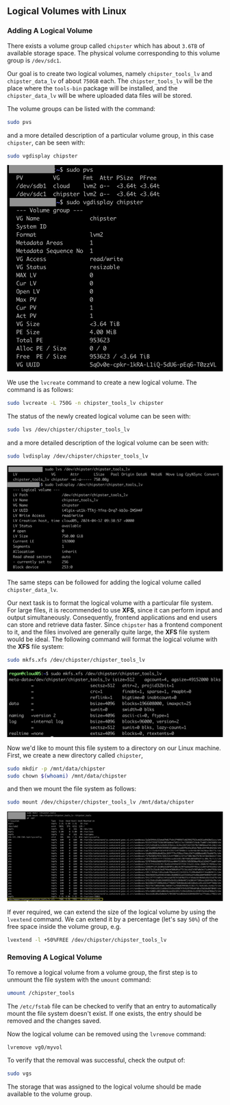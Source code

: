 ## Logical Volumes with Linux
### Adding A Logical Volume
There exists a volume group called `chipster` which has about `3.6TB` of available storage space. The physical volume corresponding to this volume group is `/dev/sdc1`.   

Our goal is to create two logical volumes, namely `chipster_tools_lv` and `chipster_data_lv` of about `750GB` each. The `chipster_tools_lv` will be the place where the `tools-bin` package will be installed, and the `chipster_data_lv` will be where uploaded data files will be stored.   

The volume groups can be listed with the command:
```bash
sudo pvs
```
and a more detailed description of a particular volume group, in this case `chipster`, can be seen with:
```bash
sudo vgdisplay chipster
```
![Chipster Volume Group Details](/public/assets/images/vgdisplay-chipster.png "Chipster Volume Group Details")    

We use the `lvcreate` command to create a new logical volume. The command is as follows:
```bash
sudo lvcreate -L 750G -n chipster_tools_lv chipster
```
The status of the newly created logical volume can be seen with:
```bash
sudo lvs /dev/chipster/chipster_tools_lv
```
and a more detailed description of the logical volume can be seen with:
```bash
sudo lvdisplay /dev/chipster/chipster_tools_lv
```
![Chipster Tools Logical Volume](/public/assets/images/chipster-tools-lv.png "Chipster Tools Logical Volume")    

The same steps can be followed for adding the logical volume called `chipster_data_lv`.   

Our next task is to format the logical volume with a particular file system. For large files, it is recommended to use **XFS**, since it can perform input and output simultaneously. Consequently, frontend applications and end users can store and retrieve data faster. Since `chipster` has a frontend component to it, and the files involved are generally quite large, the **XFS** file system would be ideal. The following command will format the logical volume with the **XFS** file system:
```bash
sudo mkfs.xfs /dev/chipster/chipster_tools_lv
```
![Chipster Tools XFS File System](/public/assets/images/chipster-tools-file-system.png "Chipster Tools XFS File System")    

Now we'd like to mount this file system to a directory on our Linux machine. First, we create a new directory called `chipster`,
```bash
sudo mkdir -p /mnt/data/chipster
sudo chown $(whoami) /mnt/data/chipster
```
and then we mount the file system as follows:
```bash
sudo mount /dev/chipster/chipster_tools_lv /mnt/data/chipster
```
![Mounted Chipster Tools Directory](/public/assets/images/mounted-chipster-tools-directory.png "Mounted Chipster Tools Directory")     

If ever required, we can extend the size of the logical volume by using the `lvextend` command. We can extend it by a percentage (let's say `50%`) of the free space inside the volume group, e.g.
```bash
lvextend -l +50%FREE /dev/chipster/chipster_tools_lv
```

### Removing A Logical Volume
To remove a logical volume from a volume group, the first step is to unmount the file system with the `umount` command:
```bash
umount /chipster_tools
```
The `/etc/fstab` file can be checked to verify that an entry to automatically mount the file system doesn't exist. If one exists, the entry should be removed and the changes saved.   

Now the logical volume can be removed using the `lvremove` command:
```bash
lvremove vg0/myvol
```
To verify that the removal was successful, check the output of:
```bash
sudo vgs
```
The storage that was assigned to the logical volume should be made available to the volume group.
